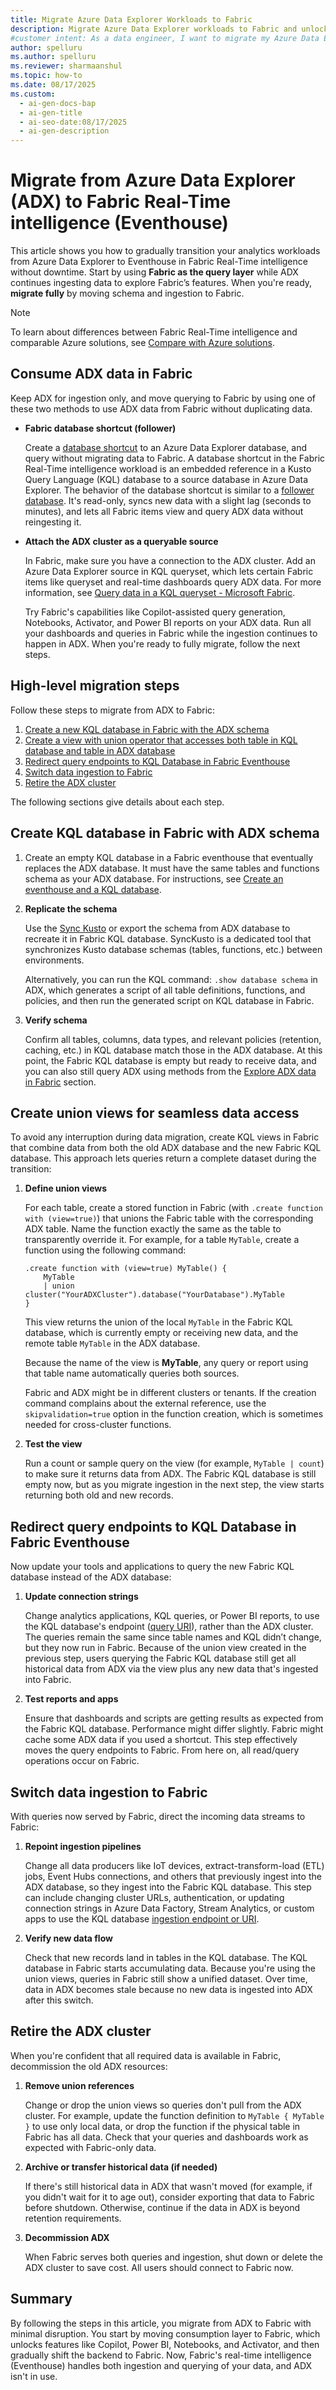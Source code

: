 ```yaml
---
title: Migrate Azure Data Explorer Workloads to Fabric
description: Migrate Azure Data Explorer workloads to Fabric and unlock advanced analytics features. Learn key steps and best practices for a smooth transition.
#customer intent: As a data engineer, I want to migrate my Azure Data Explorer workloads to Fabric so that I can use advanced analytics features.
author: spelluru
ms.author: spelluru
ms.reviewer: sharmaanshul
ms.topic: how-to
ms.date: 08/17/2025
ms.custom:
  - ai-gen-docs-bap
  - ai-gen-title
  - ai-seo-date:08/17/2025
  - ai-gen-description
---
```


# Migrate from Azure Data Explorer (ADX) to Fabric Real-Time intelligence (Eventhouse)
This article shows you how to gradually transition your analytics workloads from Azure Data Explorer to Eventhouse in Fabric Real-Time intelligence without downtime. Start by using **Fabric as the query layer** while ADX continues ingesting data to explore Fabric’s features. When you're ready, **migrate fully** by moving schema and ingestion to Fabric.

> [!NOTE]
> To learn about differences between Fabric Real-Time intelligence and comparable Azure solutions, see [Compare with Azure solutions](real-time-intelligence-compare.md).

## Consume ADX data in Fabric

Keep ADX for ingestion only, and move querying to Fabric by using one of these two methods to use ADX data from Fabric without duplicating data.

- **Fabric database shortcut (follower)**

    Create a [database shortcut](database-shortcut.md) to an Azure Data Explorer database, and query without migrating data to Fabric. A database shortcut in the Fabric Real-Time intelligence workload is an embedded reference in a Kusto Query Language (KQL) database to a source database in Azure Data Explorer. The behavior of the database shortcut is similar to a [follower database](/azure/data-explorer/follower). It's read-only, syncs new data with a slight lag (seconds to minutes), and lets all Fabric items view and query ADX data without reingesting it.
- **Attach the ADX cluster as a queryable source**

    In Fabric, make sure you have a connection to the ADX cluster. Add an Azure Data Explorer source in KQL queryset, which lets certain Fabric items like queryset and real-time dashboards query ADX data. For more information, see [Query data in a KQL queryset - Microsoft Fabric](kusto-query-set.md).

    Try Fabric's capabilities like Copilot-assisted query generation, Notebooks, Activator, and Power BI reports on your ADX data. Run all your dashboards and queries in Fabric while the ingestion continues to happen in ADX. When you're ready to fully migrate, follow the next steps.

## High-level migration steps

Follow these steps to migrate from ADX to Fabric:

1. [Create a new KQL database in Fabric with the ADX schema](#create-kql-database-in-fabric-with-adx-schema)
1. [Create a view with union operator that accesses both table in KQL database and table in ADX database](#create-union-views-for-seamless-data-access)
1. [Redirect query endpoints to KQL Database in Fabric Eventhouse](#redirect-query-endpoints-to-kql-database-in-fabric-eventhouse)
1. [Switch data ingestion to Fabric](#switch-data-ingestion-to-fabric)
1. [Retire the ADX cluster](#retire-the-adx-cluster)

The following sections give details about each step.

## Create KQL database in Fabric with ADX schema

1. Create an empty KQL database in a Fabric eventhouse that eventually replaces the ADX database. It must have the same tables and functions schema as your ADX database. For instructions, see [Create an eventhouse and a KQL database](create-eventhouse.md).
1. **Replicate the schema**

    Use the [Sync Kusto](/azure/data-explorer/sync-kusto) or export the schema from ADX database to recreate it in Fabric KQL database. SyncKusto is a dedicated tool that synchronizes Kusto database schemas (tables, functions, etc.) between environments.

    Alternatively, you can run the KQL command: `.show database schema` in ADX, which generates a script of all table definitions, functions, and policies, and then run the generated script on KQL database in Fabric.
1. **Verify schema**
    
    Confirm all tables, columns, data types, and relevant policies (retention, caching, etc.) in KQL database match those in the ADX database. At this point, the Fabric KQL database is empty but ready to receive data, and you can also still query ADX using methods from the [Explore ADX data in Fabric](#consume-adx-data-in-fabric) section.

## Create union views for seamless data access
To avoid any interruption during data migration, create KQL views in Fabric that combine data from both the old ADX database and the new Fabric KQL database. This approach lets queries return a complete dataset during the transition:

1. **Define union views**
    
    For each table, create a stored function in Fabric (with `.create function with (view=true)`) that unions the Fabric table with the corresponding ADX table. Name the function exactly the same as the table to transparently override it. For example, for a table `MyTable`, create a function using the following command:

    ```kusto
    .create function with (view=true) MyTable() {
        MyTable 
        | union cluster("YourADXCluster").database("YourDatabase").MyTable
    }
    ```
    This view returns the union of the local `MyTable` in the Fabric KQL database, which is currently empty or receiving new data, and the remote table `MyTable` in the ADX database.

    Because the name of the view is **MyTable**, any query or report using that table name automatically queries both sources.

    Fabric and ADX might be in different clusters or tenants. If the creation command complains about the external reference, use the `skipvalidation=true` option in the function creation, which is sometimes needed for cross-cluster functions.
1. **Test the view**

    Run a count or sample query on the view (for example, `MyTable | count`) to make sure it returns data from ADX. The Fabric KQL database is still empty now, but as you migrate ingestion in the next step, the view starts returning both old and new records.

## Redirect query endpoints to KQL Database in Fabric Eventhouse
Now update your tools and applications to query the new Fabric KQL database instead of the ADX database:

1. **Update connection strings**

    Change analytics applications, KQL queries, or Power BI reports, to use the KQL database's endpoint ([query URI](access-database-copy-uri.md#copy-uri)), rather than the ADX cluster. The queries remain the same since table names and KQL didn’t change, but they now run in Fabric. Because of the union view created in the previous step, users querying the Fabric KQL database still get all historical data from ADX via the view plus any new data that's ingested into Fabric.
1. **Test reports and apps**

    Ensure that dashboards and scripts are getting results as expected from the Fabric KQL database. Performance might differ slightly. Fabric might cache some ADX data if you used a shortcut. This step effectively moves the query endpoints to Fabric. From here on, all read/query operations occur on Fabric.

## Switch data ingestion to Fabric
With queries now served by Fabric, direct the incoming data streams to Fabric:

1. **Repoint ingestion pipelines**

    Change all data producers like IoT devices, extract-transform-load (ETL) jobs, Event Hubs connections, and others that previously ingest into the ADX database, so they ingest into the Fabric KQL database. This step can include changing cluster URLs, authentication, or updating connection strings in Azure Data Factory, Stream Analytics, or custom apps to use the KQL database [ingestion endpoint or URI](access-database-copy-uri.md#copy-uri).
1. **Verify new data flow**

    Check that new records land in tables in the KQL database. The KQL database in Fabric starts accumulating data. Because you're using the union views, queries in Fabric still show a unified dataset. Over time, data in ADX becomes stale because no new data is ingested into ADX after this switch.

## Retire the ADX cluster
When you're confident that all required data is available in Fabric, decommission the old ADX resources:

1. **Remove union references**

    Change or drop the union views so queries don't pull from the ADX cluster. For example, update the function definition to `MyTable { MyTable }` to use only local data, or drop the function if the physical table in Fabric has all data. Check that your queries and dashboards work as expected with Fabric-only data.
1. **Archive or transfer historical data (if needed)**

    If there's still historical data in ADX that wasn't moved (for example, if you didn't wait for it to age out), consider exporting that data to Fabric before shutdown. Otherwise, continue if the data in ADX is beyond retention requirements.
1. **Decommission ADX**

    When Fabric serves both queries and ingestion, shut down or delete the ADX cluster to save cost. All users should connect to Fabric now.


## Summary
By following the steps in this article, you migrate from ADX to Fabric with minimal disruption. You start by moving consumption layer to Fabric, which unlocks features like Copilot, Power BI, Notebooks, and Activator, and then gradually shift the backend to Fabric. Now, Fabric's real-time intelligence (Eventhouse) handles both ingestion and querying of your data, and ADX isn't in use.

